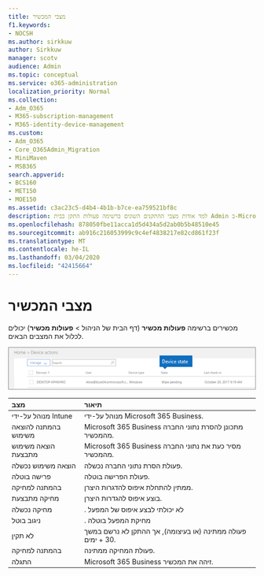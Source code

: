 ```yaml
---
title: מצבי המכשיר
f1.keywords:
- NOCSH
ms.author: sirkkuw
author: Sirkkuw
manager: scotv
audience: Admin
ms.topic: conceptual
ms.service: o365-administration
localization_priority: Normal
ms.collection:
- Adm_O365
- M365-subscription-management
- M365-identity-device-management
ms.custom:
- Adm_O365
- Core_O365Admin_Migration
- MiniMaven
- MSB365
search.appverid:
- BCS160
- MET150
- MOE150
ms.assetid: c3ac23c5-d4b4-4b1b-b7ce-ea759521bf8c
description: למד אודות מצבי ההתקנים השונים ברשימה פעולות התקן בבית Admin ב-Microsoft 365 Business.
ms.openlocfilehash: 878050fbe11acca1d5d434a5d2ab0b5b48510e45
ms.sourcegitcommit: ab916c216053999c9c4ef4838217e82cd861f23f
ms.translationtype: MT
ms.contentlocale: he-IL
ms.lasthandoff: 03/04/2020
ms.locfileid: "42415664"
---
```

# <a name="device-states"></a>מצבי המכשיר

מכשירים ברשימה **פעולות מכשיר** (דף הבית של הניהול \> **פעולות מכשיר**) יכולים לכלול את המצבים הבאים.
  
![In the Device actions list, you can see the Devices states.](../media/a621c47e-45d9-4e1a-beb9-c03254d40c1d.png)
  
|**מצב**|**תיאור**|
|:-----|:-----|
|מנוהל על-ידי Intune  <br/> |מנוהל על-ידי Microsoft 365 Business.  <br/> |
|בהמתנה להוצאה משימוש  <br/> |Microsoft 365 Business מתכונן להסרת נתוני החברה מהמכשיר.  <br/> |
|הוצאה משימוש מתבצעת  <br/> |Microsoft 365 Business מסיר כעת את נתוני החברה מהמכשיר.  <br/> |
|הוצאה משימוש נכשלה  <br/> | פעולת הסרת נתוני החברה נכשלה.  <br/> |
|פרישה בוטלה  <br/> |פעולת הפרישה בוטלה.  <br/> |
|בהמתנה למחיקה  <br/> |ממתין להתחלת איפוס להדגרות היצרן.  <br/> |
|מחיקה מתבצעת  <br/> |בוצע איפוס להגדרות היצרן.  <br/> |
|מחיקה נכשלה  <br/> |. לא יכולתי לבצע איפוס של המפעל  <br/> |
|ניגוב בוטל  <br/> |. מחיקת המפעל בוטלה  <br/> |
|לא תקין  <br/> |פעולה ממתינה (או בעיצומה), אך ההתקן לא נרשם במשך 30 + ימים.  <br/> |
|בהמתנה למחיקה  <br/> |פעולת המחיקה ממתינה.  <br/> |
|התגלה  <br/> |Microsoft 365 Business זיהה את המכשיר.  <br/> |
   
